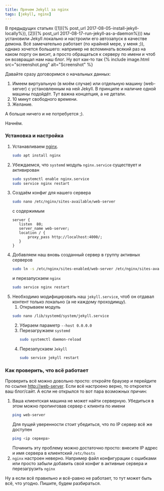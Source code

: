 ```yaml
---
title: Прячем Jekyll за nginx
tags: [jekyll, nginx]
---
```


В предыдущих статьях ([1]({% post_url 2017-08-05-install-jekyll-locally%}), 
[2]({% post_url 2017-08-17-run-jekyll-as-a-daemon%})) мы установили Jekyll
локально и настроили его автозапуск в качестве демона. Всё замечательно
работает (по крайней мере, у меня ;)), однако хочется большего: например 
не вспоминать всякий раз на каком порту он висит, а просто обращаться к 
серверу по имени и чтоб он возвращал нам наш блог. Ну вот как-то так
{% include image.html src="screenshot.png" alt="Screenshot" %}

Давайте сразу договоримся о начальных данных:
1. Имеем виртуальную (в моём случае) или отдельную машину (web-server) с
   установленным на ней Jekyll. В принципе и наличие одной машины подойдёт. 
   Тут важна концепция, а не детали.
2. 10 минут свободного времени.
3. Желание.

А больше ничего и не потребуется ;).

Начнём.
<!--more-->

### Установка и настройка

1. Устанавливаем [nginx](http://nginx.org/ru/).
   ```bash
   sudo apt install nginx
   ```
2. Убеждаемся, что ```systemd``` модуль ```nginx.service``` существует
   и активирован
   ```bash 
   sudo systemctl enable nginx.service
   sudo service nginx restart
   ```
3. Создаём конфиг для нашего сервера
   ```bash
   sudo nano /etc/nginx/sites-available/web-server
   ```
   с содержимым
   ```nginx
   server {
      listen  80;
      server_name web-server;
      location / {
          proxy_pass http://localhost:4000/;
      }
   }
   ```
4. Добавляем наш вновь созданный сервер в группу активных серверов
   ```bash
   sudo ln -s /etc/nginx/sites-enabled/web-server /etc/nginx/sites-available/web-server
   ```
   и перезапускаем ```nginx```
   ```bash
   sudo service nginx restart
   ```
5. Необходимо модифицировать наш ```jekyll.service```, 
    чтоб он отдавал контент только локально (а не каждому проходимцу). 
    1. Открываем модуль
    ```bash
    sudo nano /lib/systemd/system/jekyll.service
    ```
    2. Убираем параметр ```--host 0.0.0.0```
    3. Перезагружаем ```systemd``` 
       ```bash  
       sudo systemctl daemon-reload
       ```
    4. Перезапускаем ```Jekyll```
        ```bash
        sudo service jekyll restart
        ```

### Как проверить, что всё работает

Проверить всё можно довольно просто: откройте браузер и 
перейдите по ссылке [http://web-server](http://web-server). 
Если всё настроено верно, то откроется ваш блог/сайт. А если 
не открылся то вот пара возможных причин:

1. Ваша клиентская машина не может найти серверную.
    Убедиться в этом можно пропинговав сервер с клиента 
    по имени
    ```bash
    ping web-server
    ```
    Для пущей уверенности стоит убедиться, что по IP 
    сервер всё же доступен
    ```bash
    ping <ip сервера>
    ```
    Починить эту проблему можно достаточно просто: 
    внесите IP адрес и имя сервера в клиентский ```/etc/hosts```
2. ```nginx``` настроен неверно. Например файл конфигурации 
    с ошибками или просто забыли добавить свой конфиг в активные 
    сервера и перезагрузить ```nginx```

Ну а если всё правильно и всё-равно не работает, то тут может быть 
всё, что угодно. Пишите, будем разбираться.